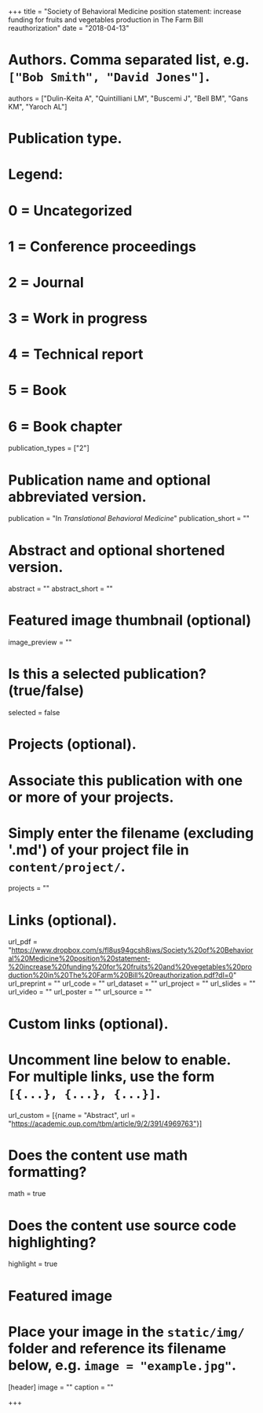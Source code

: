 +++
title = "Society of Behavioral Medicine position statement: increase funding for fruits and vegetables production in The Farm Bill reauthorization"
date = "2018-04-13"

# Authors. Comma separated list, e.g. `["Bob Smith", "David Jones"]`.
authors = ["Dulin-Keita A", "Quintilliani LM", "Buscemi J", "Bell BM", "Gans KM", "Yaroch AL"]

# Publication type.
# Legend:
# 0 = Uncategorized
# 1 = Conference proceedings
# 2 = Journal
# 3 = Work in progress
# 4 = Technical report
# 5 = Book
# 6 = Book chapter
publication_types = ["2"]

# Publication name and optional abbreviated version.
publication = "In *Translational Behavioral Medicine*"
publication_short = ""

# Abstract and optional shortened version.
abstract = ""
abstract_short = ""

# Featured image thumbnail (optional)
image_preview = ""

# Is this a selected publication? (true/false)
selected = false

# Projects (optional).
#   Associate this publication with one or more of your projects.
#   Simply enter the filename (excluding '.md') of your project file in `content/project/`.
projects = ""

# Links (optional).
url_pdf = "https://www.dropbox.com/s/fl8us94gcsh8iws/Society%20of%20Behavioral%20Medicine%20position%20statement-%20increase%20funding%20for%20fruits%20and%20vegetables%20production%20in%20The%20Farm%20Bill%20reauthorization.pdf?dl=0"
url_preprint = ""
url_code = ""
url_dataset = ""
url_project = ""
url_slides = ""
url_video = ""
url_poster = ""
url_source = ""

# Custom links (optional).
#   Uncomment line below to enable. For multiple links, use the form `[{...}, {...}, {...}]`.
url_custom = [{name = "Abstract", url = "https://academic.oup.com/tbm/article/9/2/391/4969763"}]

# Does the content use math formatting?
math = true

# Does the content use source code highlighting?
highlight = true

# Featured image
# Place your image in the `static/img/` folder and reference its filename below, e.g. `image = "example.jpg"`.
[header]
image = ""
caption = ""

+++
